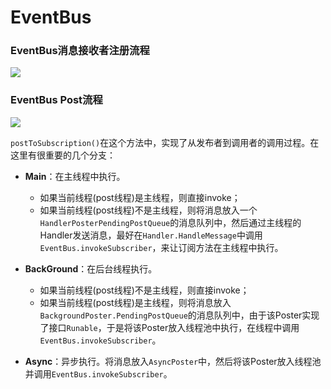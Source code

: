 # EventBus

### EventBus消息接收者注册流程

![](/Users/Darin/Desktop/github/something-about-zxb/programKnowledgeSummary/EventBus.register.png)

### EventBus Post流程

![](/Users/Darin/Desktop/github/something-about-zxb/programKnowledgeSummary/EventBus.Post.png)


`postToSubscription()`在这个方法中，实现了从发布者到调用者的调用过程。在这里有很重要的几个分支：

  - **Main**：在主线程中执行。
    - 如果当前线程(post线程)是主线程，则直接invoke；
    - 如果当前线程(post线程)不是主线程，则将消息放入一个`HandlerPosterPendingPostQueue`的消息队列中，然后通过主线程的Handler发送消息，最好在`Handler.HandleMessage`中调用`EventBus.invokeSubscriber`，来让订阅方法在主线程中执行。

  - **BackGround**：在后台线程执行。
    - 如果当前线程(post线程)不是主线程，则直接invoke；
    - 如果当前线程(post线程)是主线程，则将消息放入`BackgroundPoster.PendingPostQueue`的消息队列中，由于该Poster实现了接口`Runable`，于是将该Poster放入线程池中执行，在线程中调用`EventBus.invokeSubscriber`。

  - **Async**：异步执行。将消息放入`AsyncPoster`中，然后将该Poster放入线程池并调用`EventBus.invokeSubscriber`。
